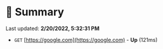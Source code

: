 # 📖 Summary
Last updated: **2/20/2022, 5:32:31 PM**

- `GET` [https://google.com](https://google.com) - **Up** (121ms)

